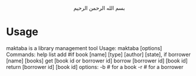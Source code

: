 <div align="center"> بسم الله الرحمن الرحيم </div>


# Usage

maktaba is a library management tool
Usage: maktaba [options] <command>
Commands:
  help
  list
  add #if book [name] [type] [author] [state], if borrower [name] [books]
  get [book id or borrower id]
  borrow [borrower id] [book id]
  return [borrower id] [book id]
options:
-b # for a book
-r # for a borrower
